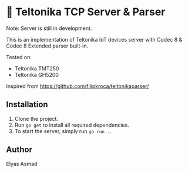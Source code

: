 # 🚧 Teltonika TCP Server & Parser

Note: Server is still in development.

This is an implementation of Teltonika IoT devices server with Codec 8 & Codec 8 Extended parser built-in.

Tested on:
- Teltonika TMT250
- Teltonika GH5200

Inspired from https://github.com/filipkroca/teltonikaparser/

## Installation
1. Clone the project.
2. Run `go get` to install all required dependencies.
3. To start the server, simply run `go run .`.

## Author
Elyas Asmad
